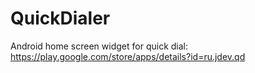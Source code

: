 QuickDialer
===========

Android home screen widget for quick dial: https://play.google.com/store/apps/details?id=ru.jdev.qd
